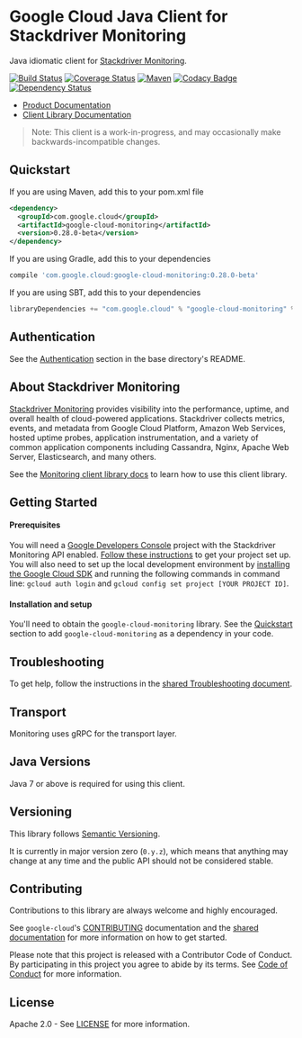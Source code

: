 Google Cloud Java Client for Stackdriver Monitoring
======================================

Java idiomatic client for [Stackdriver Monitoring][stackdriver-monitoring].

[![Build Status](https://travis-ci.org/GoogleCloudPlatform/google-cloud-java.svg?branch=master)](https://travis-ci.org/GoogleCloudPlatform/google-cloud-java)
[![Coverage Status](https://coveralls.io/repos/GoogleCloudPlatform/google-cloud-java/badge.svg?branch=master)](https://coveralls.io/r/GoogleCloudPlatform/google-cloud-java?branch=master)
[![Maven](https://img.shields.io/maven-central/v/com.google.cloud/google-cloud-monitoring.svg)](https://img.shields.io/maven-central/v/com.google.cloud/google-cloud-monitoring.svg)
[![Codacy Badge](https://api.codacy.com/project/badge/grade/9da006ad7c3a4fe1abd142e77c003917)](https://www.codacy.com/app/mziccard/google-cloud-java)
[![Dependency Status](https://www.versioneye.com/user/projects/58fe4c8d6ac171426c414772/badge.svg?style=flat)](https://www.versioneye.com/user/projects/58fe4c8d6ac171426c414772)

- [Product Documentation][monitoring-product-docs]
- [Client Library Documentation][monitoring-client-lib-docs]

> Note: This client is a work-in-progress, and may occasionally
> make backwards-incompatible changes.

Quickstart
----------
If you are using Maven, add this to your pom.xml file
```xml
<dependency>
  <groupId>com.google.cloud</groupId>
  <artifactId>google-cloud-monitoring</artifactId>
  <version>0.28.0-beta</version>
</dependency>
```
If you are using Gradle, add this to your dependencies
```Groovy
compile 'com.google.cloud:google-cloud-monitoring:0.28.0-beta'
```
If you are using SBT, add this to your dependencies
```Scala
libraryDependencies += "com.google.cloud" % "google-cloud-monitoring" % "0.28.0-beta"
```

Authentication
--------------

See the [Authentication](https://github.com/GoogleCloudPlatform/google-cloud-java#authentication) section in the base directory's README.

About Stackdriver Monitoring
----------------------------

[Stackdriver Monitoring][stackdriver-monitoring] provides visibility into the performance, uptime, and overall health of cloud-powered applications. Stackdriver collects metrics, events, and metadata from Google Cloud Platform, Amazon Web Services, hosted uptime probes, application instrumentation, and a variety of common application components including Cassandra, Nginx, Apache Web Server, Elasticsearch, and many others.

See the [Monitoring client library docs][monitoring-client-lib-docs] to learn how to use this client library.

Getting Started
---------------
#### Prerequisites
You will need a [Google Developers Console](https://console.developers.google.com/) project with the Stackdriver Monitoring API enabled. [Follow these instructions](https://cloud.google.com/docs/authentication#preparation) to get your project set up. You will also need to set up the local development environment by [installing the Google Cloud SDK](https://cloud.google.com/sdk/) and running the following commands in command line: `gcloud auth login` and `gcloud config set project [YOUR PROJECT ID]`.

#### Installation and setup
You'll need to obtain the `google-cloud-monitoring` library.  See the [Quickstart](#quickstart) section to add `google-cloud-monitoring` as a dependency in your code.

Troubleshooting
---------------

To get help, follow the instructions in the [shared Troubleshooting document](https://github.com/GoogleCloudPlatform/gcloud-common/blob/master/troubleshooting/readme.md#troubleshooting).

Transport
---------
Monitoring uses gRPC for the transport layer.

Java Versions
-------------

Java 7 or above is required for using this client.

Versioning
----------

This library follows [Semantic Versioning](http://semver.org/).

It is currently in major version zero (``0.y.z``), which means that anything may change at any time and the public API should not be considered stable.

Contributing
------------

Contributions to this library are always welcome and highly encouraged.

See `google-cloud`'s [CONTRIBUTING] documentation and the [shared documentation](https://github.com/GoogleCloudPlatform/gcloud-common/blob/master/contributing/readme.md#how-to-contribute-to-gcloud) for more information on how to get started.

Please note that this project is released with a Contributor Code of Conduct. By participating in this project you agree to abide by its terms. See [Code of Conduct][code-of-conduct] for more information.

License
-------

Apache 2.0 - See [LICENSE] for more information.


[CONTRIBUTING]:https://github.com/GoogleCloudPlatform/google-cloud-java/blob/master/CONTRIBUTING.md
[code-of-conduct]:https://github.com/GoogleCloudPlatform/google-cloud-java/blob/master/CODE_OF_CONDUCT.md#contributor-code-of-conduct
[LICENSE]: https://github.com/GoogleCloudPlatform/google-cloud-java/blob/master/LICENSE
[cloud-platform]: https://cloud.google.com/
[stackdriver-monitoring]: https://cloud.google.com/monitoring/
[monitoring-product-docs]: https://cloud.google.com/monitoring/docs/
[monitoring-client-lib-docs]: https://googlecloudplatform.github.io/google-cloud-java/latest/apidocs/index.html?com/google/cloud/monitoring/v3/package-summary.html
